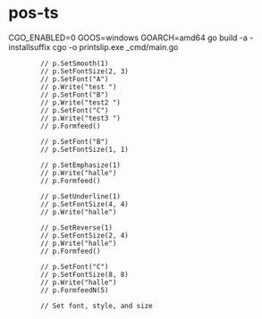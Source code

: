# pos-ts
CGO_ENABLED=0 GOOS=windows GOARCH=amd64 go build -a -installsuffix cgo -o printslip.exe _cmd/main.go

			// p.SetSmooth(1)
			// p.SetFontSize(2, 3)
			// p.SetFont("A")
			// p.Write("test ")
			// p.SetFont("B")
			// p.Write("test2 ")
			// p.SetFont("C")
			// p.Write("test3 ")
			// p.Formfeed()

			// p.SetFont("B")
			// p.SetFontSize(1, 1)

			// p.SetEmphasize(1)
			// p.Write("halle")
			// p.Formfeed()

			// p.SetUnderline(1)
			// p.SetFontSize(4, 4)
			// p.Write("halle")

			// p.SetReverse(1)
			// p.SetFontSize(2, 4)
			// p.Write("halle")
			// p.Formfeed()

			// p.SetFont("C")
			// p.SetFontSize(8, 8)
			// p.Write("halle")
			// p.FormfeedN(5)

			// Set font, style, and size